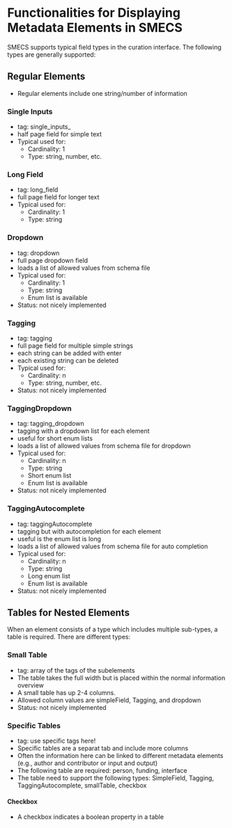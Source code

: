 # Functionalities for Displaying Metadata Elements in SMECS

SMECS supports typical field types in the curation interface. The following types are generally supported:

## Regular Elements
* Regular elements include one string/number of information

### Single Inputs
* tag: single_inputs_
* half page field for simple text
* Typical used for:
     * Cardinality: 1
     * Type: string, number, etc.

### Long Field
* tag: long_field
* full page field for longer text
* Typical used for:
     * Cardinality: 1
     * Type: string

### Dropdown
* tag: dropdown
* full page dropdown field
* loads a list of allowed values from schema file
* Typical used for:
     * Cardinality: 1
     * Type: string
     * Enum list is available
* Status: not nicely implemented

### Tagging
* tag: tagging
* full page field for multiple simple strings
* each string can be added with enter
* each existing string can be deleted
* Typical used for:
     * Cardinality: n
     * Type: string, number, etc.
* Status: not nicely implemented

### TaggingDropdown
* tag: tagging_dropdown
* tagging with a dropdown list for each element
* useful for short enum lists
* loads a list of allowed values from schema file for dropdown
* Typical used for:
     * Cardinality: n
     * Type: string
     * Short enum list
     * Enum list is available
* Status: not nicely implemented

### TaggingAutocomplete
* tag: taggingAutocomplete
* tagging but with autocompletion for each element
* useful is the enum list is long
* loads a list of allowed values from schema file for auto completion
* Typical used for:
     * Cardinality: n
     * Type: string
     * Long enum list
     * Enum list is available
* Status: not nicely implemented

## Tables for Nested Elements
When an element consists of a type which includes multiple sub-types, a table is required. There are different types:

### Small Table
* tag: array of the tags of the subelements
* The table takes the full width but is placed within the normal information overview
* A small table has up 2-4 columns.
* Allowed column values are simpleField, Tagging, and dropdown
* Status: not nicely implemented

### Specific Tables
* tag: use specific tags here!
* Specific tables are a separat tab and include more columns
* Often the information here can be linked to different metadata elements (e.g., author and contributor or input and output)
* The following table are required: person, funding, interface
* The table need to support the following types: SimpleField, Tagging, TaggingAutocomplete, smallTable, checkbox

#### Checkbox
* A checkbox indicates a boolean property in a table
